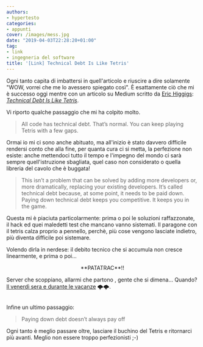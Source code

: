 ```yaml
---
authors:
- hypertesto
categories:
- appunti
cover: /images/mess.jpg
date: "2019-04-03T22:28:20+01:00"
tag:
- link
- ingegneria del software
title: '[Link] Technical Debt Is Like Tetris'
---
```

Ogni tanto capita di imbattersi in quell'articolo e riuscire a dire solamente "WOW, vorrei che me lo avessero spiegato così".
È esattamente ciò che mi è successo oggi mentre con un articolo su Medium scritto da [Eric Higgigs][e7068f7a]: [_Technical Debt Is Like Tetris_](https://medium.com/s/story/technical-debt-is-like-tetris-168f64d8b700).

Vi riporto qualche passaggio che mi ha colpito molto.

> All code has technical debt. That’s normal. You can keep playing Tetris with a few gaps.

Ormai io mi ci sono anche abituato, ma all'inizio è stato davvero difficile rendersi conto che alla fine, per quanta cura ci si metta, la perfezione non esiste: anche mettendoci tutto il tempo e l'impegno del mondo ci sarà sempre quell'istruzione sbagliata, quel caso non considerato o quella libreria del cavolo che è buggata!

> This isn’t a problem that can be solved by adding more developers or, more dramatically, replacing your existing developers. It’s called technical debt because, at some point, it needs to be paid down.
Paying down technical debt keeps you competitive. It keeps you in the game.

Questa mi è piaciuta particolarmente: prima o poi le soluzioni raffazzonate, il hack ed quei maledetti test che mancano vanno sistemati.
Il paragone con il tetris calza proprio a pennello, perchè, più cose vengono lasciate indietro, più diventa difficile poi sistemare.

Volendo dirla in nerdese: il debito tecnico che si accumula non cresce linearmente, e prima o poi...
<center>**PATATRAC**!!</center>

Server che scoppiano, allarmi che partono , gente che si dimena... Quando?  [Il venerdì sera e durante le vacanze][0adac8f1] 🌩🌩.

<br>
Infine un ultimo passaggio:

> Paying down debt doesn’t always pay off

Ogni tanto è meglio passare oltre, lasciare il buchino del Tetris e ritornarci più avanti. Meglio non essere troppo perfezionisti ;-)


  [0adac8f1]: https://it.wikipedia.org/wiki/Legge_di_Murphy "Legge di Murphy"
  [e7068f7a]: https://medium.com/@erichiggins "Eric Higgigs"
